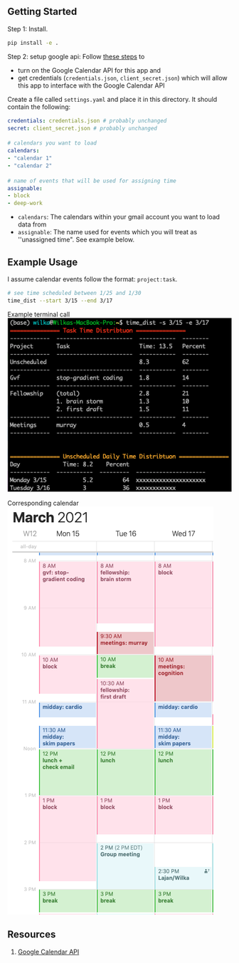 ## Getting Started

Step 1: Install.

```bash
pip install -e .
```


Step 2: setup google api: Follow [these steps](https://developers.google.com/calendar/quickstart/python) to
* turn on the Google Calendar API for this app and 
* get credentials (`credentials.json`, `client_secret.json`) which will allow this app to interface with the Google Calendar API 



Create a file called `settings.yaml` and place it in this directory. It should contain the following:

  ```yaml
credentials: credentials.json # probably unchanged 
secret: client_secret.json # probably unchanged 

# calendars you want to load
calendars:
- "calendar 1"
- "calendar 2"

# name of events that will be used for assigning time
assignable:
- block
- deep-work
  ```

* `calendars`: The calendars within your gmail account you want to load data from
* `assignable`: The name used for events which you will treat as ''unassigned time". See example below.

## Example Usage

I assume calendar events follow the format: `project:task`.

```bash
# see time scheduled between 1/25 and 1/30
time_dist --start 3/15 --end 3/17
```

Example terminal call
![categories](misc/terminal.png)

Corresponding calendar
![categories](misc/calendar.png)


## Resources
1. [Google Calendar API](https://developers.google.com/calendar/)